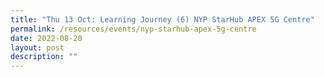 ```yaml
---
title: "Thu 13 Oct: Learning Journey (6) NYP StarHub APEX 5G Centre"
permalink: /resources/events/nyp-starhub-apex-5g-centre
date: 2022-08-20
layout: post
description: ""
---
```

